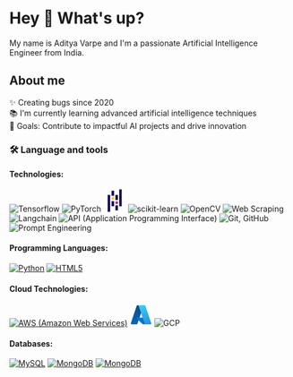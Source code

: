 <h1 align="left">Hey 👋 What's up?</h1>

<p align="left">My name is Aditya Varpe and I'm a passionate Artificial Intelligence Engineer from India.</p>

<h2 align="left">About me</h2>

<p align="left">✨ Creating bugs since 2020<br>📚 I'm currently learning advanced artificial intelligence techniques<br>🎯 Goals: Contribute to impactful AI projects and drive innovation</p>

<h3 align="left">🛠 Language and tools</h3>

<div align="left">
  <h4>Technologies:</h4>
  <img src="https://avatars.githubusercontent.com/u/15658638?v=4" alt="Tensorflow" height="40"/>
  <img src="https://avatars.githubusercontent.com/u/21003710?v=4" alt="PyTorch" height="40"/>
  <img src="https://raw.githubusercontent.com/devicons/devicon/2ae2a900d2f041da66e950e4d48052658d850630/icons/pandas/pandas-original.svg" alt="pandas" height="40"/>
  <img src="https://upload.wikimedia.org/wikipedia/commons/0/05/Scikit_learn_logo_small.svg" alt="scikit-learn" height="40"/>
  <img src="https://www.vectorlogo.zone/logos/opencv/opencv-icon.svg" alt="OpenCV" height="40"/>
  <img src="https://raw.githubusercontent.com/VinciGit00/Scrapegraph-ai/main/docs/assets/scrapegraphai_logo.png" alt="Web Scraping" height="40"/>
  <img src="https://upload.wikimedia.org/wikipedia/commons/thumb/5/51/LangChain_logo.svg/1200px-LangChain_logo.svg.png" alt="Langchain" height="40"/>
  <img src="https://img.icons8.com/color/48/000000/api-settings.png" alt="API (Application Programming Interface)" height="40"/>
  <img src="https://img.icons8.com/color/48/000000/github--v1.png" alt="Git, GitHub" height="40"/>
  <img src="https://promptengineering.org/content/images/2023/06/Prompt-engineering-logos.png" alt="Prompt Engineering" height="40"/>

  
  <h4>Programming Languages:</h4>
  <a href="#"><img src="https://cdn.jsdelivr.net/gh/devicons/devicon/icons/python/python-original.svg" alt="Python" height="40"/></a>
  <a href="#"><img src="https://cdn.jsdelivr.net/gh/devicons/devicon/icons/html5/html5-original.svg" alt="HTML5" height="40"/></a>
  
  <h4>Cloud Technologies:</h4>
  <a href="#"><img src="https://cdn.jsdelivr.net/gh/devicons/devicon/icons/amazonwebservices/amazonwebservices-original-wordmark.svg" alt="AWS (Amazon Web Services)" height="40"/></a>
  <a href="#"><img src="https://raw.githubusercontent.com/github/explore/eaef8552d8b082ffafe2bfc8a5023d47da904aac/topics/azure/azure.png" alt="Azure (Microsoft Azure)" height="40"/></a>
  <img src="https://www.vectorlogo.zone/logos/google_cloud/google_cloud-icon.svg" alt="GCP" height="40"/>
  
  <h4>Databases:</h4>
  <a href="#"><img src="https://cdn.jsdelivr.net/gh/devicons/devicon/icons/mysql/mysql-original-wordmark.svg" alt="MySQL" height="40"/></a>
  <a href="#"><img src="https://cdn.jsdelivr.net/gh/devicons/devicon/icons/mongodb/mongodb-original-wordmark.svg" alt="MongoDB" height="40"/></a>
  <a href="#"><img src="https://pypi-camo.freetls.fastly.net/0dff2817a1c53fd57e681e0bcbdcfb1a35b8d6b5/68747470733a2f2f6769746875622e636f6d2f6a696e612d61692f766563746f7264622f626c6f622f6d61696e2f2e676974687562253246696d61676573253246766563746f7264622d6c6f676f2e706e673f7261773d74727565" alt="MongoDB" height="40"/></a>
